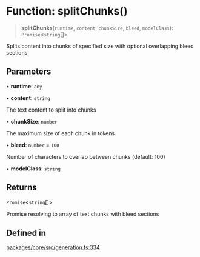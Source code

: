 # Function: splitChunks()

> **splitChunks**(`runtime`, `content`, `chunkSize`, `bleed`, `modelClass`): `Promise`\<`string`[]\>

Splits content into chunks of specified size with optional overlapping bleed sections

## Parameters

• **runtime**: `any`

• **content**: `string`

The text content to split into chunks

• **chunkSize**: `number`

The maximum size of each chunk in tokens

• **bleed**: `number` = `100`

Number of characters to overlap between chunks (default: 100)

• **modelClass**: `string`

## Returns

`Promise`\<`string`[]\>

Promise resolving to array of text chunks with bleed sections

## Defined in

[packages/core/src/generation.ts:334](https://github.com/ai16z/eliza/blob/main/packages/core/src/generation.ts#L334)
